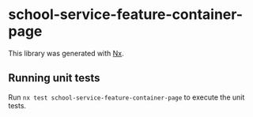 # school-service-feature-container-page

This library was generated with [Nx](https://nx.dev).

## Running unit tests

Run `nx test school-service-feature-container-page` to execute the unit tests.
